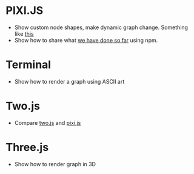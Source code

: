 # PIXI.JS
* Show custom node shapes, make dynamic graph change. Something like [this](http://www.webgl.com/2012/07/webgl-demo-dynamic-graph-test-vivagraph/)
* Show how to share what [we have done so far](https://github.com/anvaka/ngraph/tree/master/examples/pixi.js) using npm.

# Terminal
* Show how to render a graph using ASCII art

# Two.js
* Compare [two.js](https://github.com/jonobr1/two.js) and [pixi.js](https://github.com/GoodBoyDigital/pixi.js)

# Three.js
* Show how to render graph in 3D
